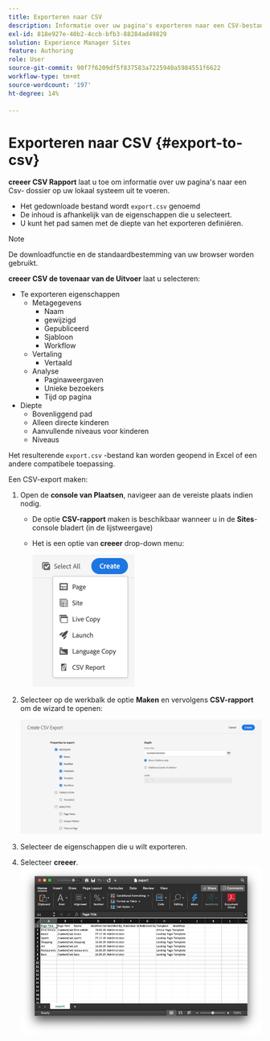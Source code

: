 ```yaml
---
title: Exporteren naar CSV
description: Informatie over uw pagina's exporteren naar een CSV-bestand op uw lokale systeem
exl-id: 818e927e-40b2-4ccb-bfb3-88284ad49829
solution: Experience Manager Sites
feature: Authoring
role: User
source-git-commit: 90f7f6209df5f837583a7225940a5984551f6622
workflow-type: tm+mt
source-wordcount: '197'
ht-degree: 14%

---
```


# Exporteren naar CSV {#export-to-csv}

**creeer CSV Rapport** laat u toe om informatie over uw pagina&#39;s naar een Csv- dossier op uw lokaal systeem uit te voeren.

* Het gedownloade bestand wordt `export.csv` genoemd
* De inhoud is afhankelijk van de eigenschappen die u selecteert.
* U kunt het pad samen met de diepte van het exporteren definiëren.

>[!NOTE]
>
>De downloadfunctie en de standaardbestemming van uw browser worden gebruikt.

**creeer CSV de tovenaar van de Uitvoer** laat u selecteren:

* Te exporteren eigenschappen
   * Metagegevens
      * Naam
      * gewijzigd
      * Gepubliceerd
      * Sjabloon
      * Workflow
   * Vertaling
      * Vertaald
   * Analyse
      * Paginaweergaven
      * Unieke bezoekers
      * Tijd op pagina
* Diepte
   * Bovenliggend pad
   * Alleen directe kinderen
   * Aanvullende niveaus voor kinderen
   * Niveaus

Het resulterende `export.csv` -bestand kan worden geopend in Excel of een andere compatibele toepassing.

Een CSV-export maken:

1. Open de **console van Plaatsen**, navigeer aan de vereiste plaats indien nodig.
   * De optie **CSV-rapport** maken is beschikbaar wanneer u in de **Sites**-console bladert (in de lijstweergave)
   * Het is een optie van **creeer** drop-down menu:

     ![ creeer optie CSV ](/help/sites-cloud/authoring/assets/csv-create.png)

1. Selecteer op de werkbalk de optie **Maken** en vervolgens **CSV-rapport** om de wizard te openen:

   ![ CSV de uitvoeropties ](/help/sites-cloud/authoring/assets/csv-options.png)

1. Selecteer de eigenschappen die u wilt exporteren.
1. Selecteer **creeer**.
   ![ Resulterende uitvoer CSV in Excel ](/help/sites-cloud/authoring/assets/csv-example.png)
